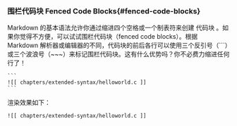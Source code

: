 ### 围栏代码块 Fenced Code Blocks{#fenced-code-blocks}

Markdown 的基本语法允许你通过缩进四个空格或一个制表符来创建 代码块 。如果你觉得不方便，可以试试围栏代码块（fenced code blocks）。根据 Markdown 解析器或编辑器的不同，代码块的前后各行可以使用三个反引号（```）或三个波浪号（~~~）来标记围栏代码块。这有什么优势吗？你不必费力缩进任何行了！

````
```
![[ chapters/extended-syntax/helloworld.c ]]
```
````

渲染效果如下：

```
![[ chapters/extended-syntax/helloworld.c ]]
```
